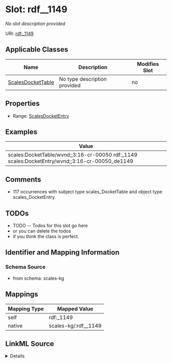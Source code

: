 

# Slot: rdf__1149


_No slot description provided_





URI: [rdf:_1149](http://www.w3.org/1999/02/22-rdf-syntax-ns#_1149)



<!-- no inheritance hierarchy -->





## Applicable Classes

| Name | Description | Modifies Slot |
| --- | --- | --- |
| [ScalesDocketTable](../classes/ScalesDocketTable.md) | No type description provided |  no  |







## Properties

* Range: [ScalesDocketEntry](../classes/ScalesDocketEntry.md)






## Examples

| Value |
| --- |
| scales:DocketTable/wvnd;;3:16-cr-00050 rdf:_1149 scales:DocketEntry/wvnd;;3:16-cr-00050_de1149 |

## Comments

* 117 occurrences with subject type scales_DocketTable and object type scales_DocketEntry.

## TODOs

* TODO -- Todos for this slot go here
* or you can delete the todos
* if you think the class is perfect.

## Identifier and Mapping Information







### Schema Source


* from schema: scales-kg




## Mappings

| Mapping Type | Mapped Value |
| ---  | ---  |
| self | rdf:_1149 |
| native | scales-kg/:rdf__1149 |




## LinkML Source

<details>
```yaml
name: rdf__1149
description: No slot description provided
todos:
- TODO -- Todos for this slot go here
- or you can delete the todos
- if you think the class is perfect.
comments:
- 117 occurrences with subject type scales_DocketTable and object type scales_DocketEntry.
examples:
- value: scales:DocketTable/wvnd;;3:16-cr-00050 rdf:_1149 scales:DocketEntry/wvnd;;3:16-cr-00050_de1149
from_schema: scales-kg
rank: 1000
slot_uri: rdf:_1149
alias: rdf__1149
domain_of:
- scales_DocketTable
range: scales_DocketEntry

```
</details>